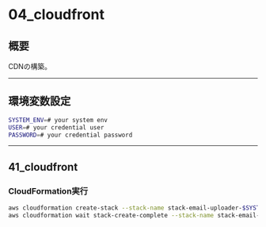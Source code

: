 # 04_cloudfront

## 概要

CDNの構築。

---

## 環境変数設定

```bash
SYSTEM_ENV=# your system env
USER=# your credential user
PASSWORD=# your credential password
```

---

## 41_cloudfront

### CloudFormation実行

```bash
aws cloudformation create-stack --stack-name stack-email-uploader-$SYSTEM_ENV-cloudfront --template-body file://template/04_cloudfront/41_cloudfront.yml --parameters ParameterKey=SystemEnv,ParameterValue=$SYSTEM_ENV ParameterKey=User,ParameterValue=$USER ParameterKey=Password,ParameterValue=$PASSWORD --capabilities CAPABILITY_IAM CAPABILITY_NAMED_IAM --region us-east-1
aws cloudformation wait stack-create-complete --stack-name stack-email-uploader-$SYSTEM_ENV-cloudfront

```
